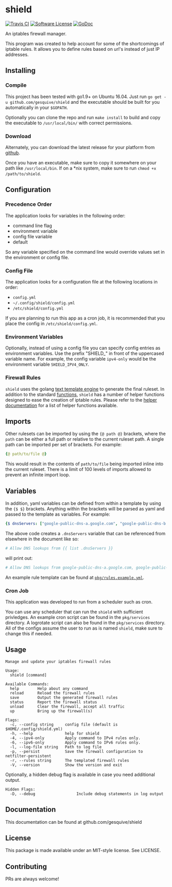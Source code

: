 # shield
[![Travis CI](https://img.shields.io/travis/gesquive/shield/master.svg?style=flat-square)](https://travis-ci.org/gesquive/shield)
[![Software License](https://img.shields.io/badge/License-MIT-orange.svg?style=flat-square)](https://github.com/gesquive/shield/blob/master/LICENSE)
[![GoDoc](https://img.shields.io/badge/godoc-reference-blue.svg?style=flat-square)](https://godoc.org/github.com/gesquive/shield)

An iptables firewall manager.

This program was created to help account for some of the shortcomings of iptable rules. It allows you to define rules based on url's instead of just IP addresses.

## Installing

### Compile
This project has been tested with go1.9+ on Ubuntu 16.04. Just run `go get -u github.com/gesquive/shield` and the executable should be built for you automatically in your `$GOPATH`.

Optionally you can clone the repo and run `make install` to build and copy the executable to `/usr/local/bin/` with correct permissions.

### Download
Alternately, you can download the latest release for your platform from [github](https://github.com/gesquive/shield/releases/latest).

Once you have an executable, make sure to copy it somewhere on your path like `/usr/local/bin`.
If on a \*nix system, make sure to run `chmod +x /path/to/shield`.

## Configuration

### Precedence Order
The application looks for variables in the following order:
 - command line flag
 - environment variable
 - config file variable
 - default

So any variable specified on the command line would override values set in the environment or config file.

### Config File
The application looks for a configuration file at the following locations in order:
 - `config.yml`
 - `~/.config/shield/config.yml`
 - `/etc/shield/config.yml`

If you are planning to run this app as a cron job, it is recommended that you place the config in `/etc/shield/config.yml`.

### Environment Variables
Optionally, instead of using a config file you can specify config entries as environment variables. Use the prefix "SHIELD_" in front of the uppercased variable name. For example, the config variable `ipv4-only` would be the environment variable `SHIELD_IPV4_ONLY`.

### Firewall Rules
`shield` uses the golang [text template engine](https://golang.org/pkg/text/template/) to generate the final ruleset. In addition to the standard [functions](https://golang.org/pkg/text/template/#hdr-Functions), `shield` has a number of helper functions designed to ease the creation of iptable rules. Please refer to the [helper documentation](https://gesquive.github.io/shield/) for a list of helper functions available.

## Imports
Other rulesets can be imported by using the `{@ path @}` brackets, where the `path` can be either a full path or relative to the current ruleset path. A single path can be imported per set of brackets. For example:
```yaml
{@ path/to/file @}
```
This would result in the contents of `path/to/file` being imported inline into the current ruleset. There is a limit of 100 levels of imports allowed to prevent an infinite import loop.

## Variables
In addition, yaml variables can be defined from within a template by using the `{$ $}` brackets. Anything within the brackets will be parsed as yaml and passed to the template as variables. For example:
```yaml
{$ dnsServers: ["google-public-dns-a.google.com", "google-public-dns-b.google.com"] $}
```
The above code creates a `.dnsServers` variable that can be referenced from elsewhere in the document like so:
```yaml
# Allow DNS lookups from {{ list .dnsServers }}
```
will print out:
```yaml
# Allow DNS lookups from google-public-dns-a.google.com, google-public-dns-b.google.com
```

An example rule template can be found at [`pkg/rules.example.yml`](https://github.com/gesquive/shield/blob/master/pkg/rules.example.yml).

### Cron Job
This application was developed to run from a scheduler such as cron.

You can use any scheduler that can run the `shield` with sufficient privledges. An example cron script can be found in the `pkg/services` directory. A logrotate script can also be found in the `pkg/services` directory. All of the configs assume the user to run as is named `shield`, make sure to change this if needed.

## Usage

```console
Manage and update your iptables firewall rules

Usage:
  shield [command]

Available Commands:
  help        Help about any command
  reload      Reload the firewall rules
  save        Output the generated firewall rules
  status      Report the firewall status
  unload      Clear the firewall, accept all traffic
  up          Bring up the firewall(s)

Flags:
  -c, --config string     config file (default is $HOME/.config/shield.yml)
  -h, --help              help for shield
  -4, --ipv4-only         Apply command to IPv4 rules only.
  -6, --ipv6-only         Apply command to IPv6 rules only.
  -l, --log-file string   Path to log file
  -p, --persist           Save the firewall configuration to netfilter-persistent
  -r, --rules string      The templated firewall rules
  -V, --version           Show the version and exit
```

Optionally, a hidden debug flag is available in case you need additional output.
```console
Hidden Flags:
  -D, --debug                  Include debug statements in log output
```

## Documentation

This documentation can be found at github.com/gesquive/shield

## License

This package is made available under an MIT-style license. See LICENSE.

## Contributing

PRs are always welcome!
